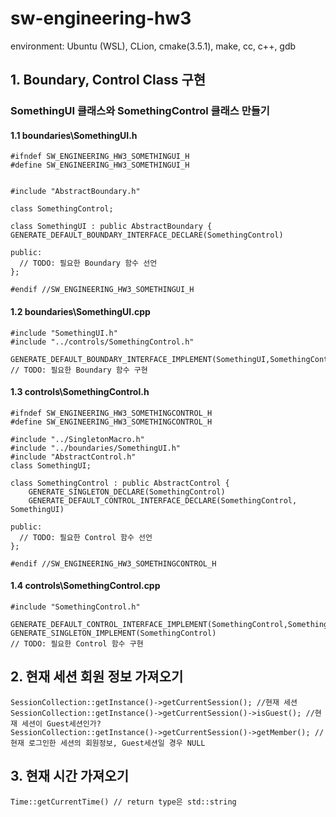 # sw-engineering-hw3
environment: Ubuntu (WSL), CLion, cmake(3.5.1), make, cc, c++, gdb


## 1. Boundary, Control Class 구현
### SomethingUI 클래스와 SomethingControl 클래스 만들기
#### 1.1 boundaries\SomethingUI.h
```
#ifndef SW_ENGINEERING_HW3_SOMETHINGUI_H
#define SW_ENGINEERING_HW3_SOMETHINGUI_H


#include "AbstractBoundary.h"

class SomethingControl;

class SomethingUI : public AbstractBoundary {
GENERATE_DEFAULT_BOUNDARY_INTERFACE_DECLARE(SomethingControl)

public:
  // TODO: 필요한 Boundary 함수 선언
};

#endif //SW_ENGINEERING_HW3_SOMETHINGUI_H
```


#### 1.2 boundaries\SomethingUI.cpp
```
#include "SomethingUI.h"
#include "../controls/SomethingControl.h"

GENERATE_DEFAULT_BOUNDARY_INTERFACE_IMPLEMENT(SomethingUI,SomethingControl)
// TODO: 필요한 Boundary 함수 구현
```

#### 1.3 controls\SomethingControl.h
```
#ifndef SW_ENGINEERING_HW3_SOMETHINGCONTROL_H
#define SW_ENGINEERING_HW3_SOMETHINGCONTROL_H

#include "../SingletonMacro.h"
#include "../boundaries/SomethingUI.h"
#include "AbstractControl.h"
class SomethingUI;

class SomethingControl : public AbstractControl {
    GENERATE_SINGLETON_DECLARE(SomethingControl)
    GENERATE_DEFAULT_CONTROL_INTERFACE_DECLARE(SomethingControl, SomethingUI)
    
public:
  // TODO: 필요한 Control 함수 선언
};

#endif //SW_ENGINEERING_HW3_SOMETHINGCONTROL_H
```


#### 1.4 controls\SomethingControl.cpp
```
#include "SomethingControl.h"

GENERATE_DEFAULT_CONTROL_INTERFACE_IMPLEMENT(SomethingControl,SomethingUI)
GENERATE_SINGLETON_IMPLEMENT(SomethingControl)
// TODO: 필요한 Control 함수 구현
```



## 2. 현재 세션 회원 정보 가져오기
```
SessionCollection::getInstance()->getCurrentSession(); //현재 세션
SessionCollection::getInstance()->getCurrentSession()->isGuest(); //현재 세션이 Guest세션인가?
SessionCollection::getInstance()->getCurrentSession()->getMember(); //현재 로그인한 세션의 회원정보, Guest세션일 경우 NULL
```


## 3. 현재 시간 가져오기
```
Time::getCurrentTime() // return type은 std::string
```
